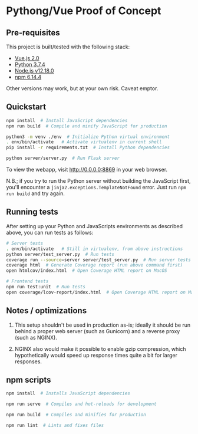 # Pythong/Vue Proof of Concept

## Pre-requisites

This project is built/tested with the following stack:

- [Vue.js 2.0][vue]
- [Python 3.7.4][vue]
- [Node.js v12.18.0][node]
- [npm 6.14.4][npm]

Other versions may work, but at your own risk. Caveat emptor.

## Quickstart

```bash
npm install  # Install JavaScript dependencies
npm run build  # Compile and minify JavaScript for production

python3 -m venv ./env  # Initialize Python virtual environment
. env/bin/activate   # Activate virtualenv in current shell
pip install -r requirements.txt  # Install Python dependencies

python server/server.py  # Run Flask server
```

To view the webapp, visit http://0.0.0.0:8869 in your web browser.

N.B.; if you try to run the Python server without building the JavaScript first, you'll encounter a `jinja2.exceptions.TemplateNotFound` error. Just run `npm run build` and try again.

## Running tests

After setting up your Python and JavaScripts environments as described above, you can run tests as follows:

```bash
# Server tests
. env/bin/activate   # Still in virtualenv, from above instructions
python server/test_server.py  # Run tests
coverage run --source=server server/test_server.py  # Run server tests with Coverage
coverage html  # Generate Coverage report (run above command first)
open htmlcov/index.html  # Open Coverage HTML report on MacOS

# Frontend tests
npm run test:unit  # Run tests
open coverage/lcov-report/index.html  # Open Coverage HTML report on MacOS
```

## Notes / optimizations

1. This setup shouldn't be used in production as-is; ideally it should be run behind a proper web server (such as Gunicorn) and a reverse proxy (such as NGINX).

2. NGINX also would make it possible to enable gzip compression, which hypothetically would speed up response times quite a bit for larger responses.

## npm scripts

```bash
npm install  # Installs JavaScript dependencies

npm run serve  # Compiles and hot-reloads for development

npm run build  # Compiles and minifies for production

npm run lint  # Lints and fixes files
```

[vue]: https://vuejs.org/
[python]: https://www.python.org/
[node]: https://nodejs.org/en/
[npm]: https://www.npmjs.com/
